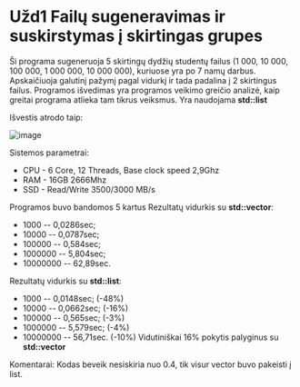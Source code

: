 # Užd1 Failų sugeneravimas ir suskirstymas į skirtingas grupes

Ši programa sugeneruoja 5 skirtingų dydžių studentų failus (1 000, 10 000, 100 000, 1 000 000, 10 000 000), kuriuose yra po 7 namų darbus. Apskaičiuoja galutinį pažymį pagal vidurkį ir tada padalina į 2 skirtingus failus. Programos išvedimas yra programos veikimo greičio analizė, kaip greitai programa atlieka tam tikrus veiksmus. Yra naudojama **std::list**

Išvestis atrodo taip:

![image](https://user-images.githubusercontent.com/69794082/139396566-42832e63-3827-4b89-8d11-ed6de7b3c0e2.png)

Sistemos parametrai: 
- CPU - 6 Core, 12 Threads, Base clock speed 2,9Ghz
- RAM - 16GB 2666Mhz
- SSD - Read/Write 3500/3000 MB/s

Programos buvo bandomos 5 kartus
Rezultatų vidurkis su **std::vector**:
- 1000 -- 0,0286sec;
- 10000 --  0,0787sec;
- 100000 -- 0,584sec;
- 1000000 -- 5,804sec;
- 10000000 -- 62,89sec.

Rezultatų vidurkis su **std::list**:
- 1000 -- 0,0148sec; (-48%)
- 10000 -- 0,0662sec; (-16%)
- 100000 -- 0,565sec;  (-3%)
- 1000000 -- 5,579sec;  (-4%)
- 10000000 -- 56,71sec.  (-10%)
Vidutiniškai 16% pokytis palyginus su **std::vector**

Komentarai:
Kodas beveik nesiskiria nuo 0.4, tik visur vector buvo pakeisti į list.

